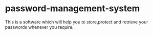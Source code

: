 # password-management-system
This is a software which will help you to store,protect and retrieve your passwords whenever you require.
